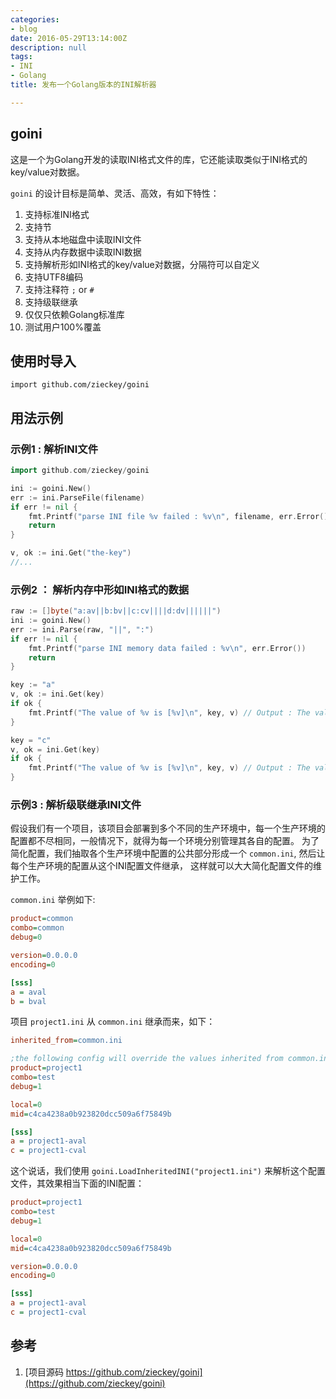 ```yaml
---
categories:
- blog
date: 2016-05-29T13:14:00Z
description: null
tags:
- INI
- Golang
title: 发布一个Golang版本的INI解析器

---
```


## goini 

这是一个为Golang开发的读取INI格式文件的库，它还能读取类似于INI格式的key/value对数据。

`goini` 的设计目标是简单、灵活、高效，有如下特性：

1. 支持标准INI格式
1. 支持节
1. 支持从本地磁盘中读取INI文件
1. 支持从内存数据中读取INI数据
1. 支持解析形如INI格式的key/value对数据，分隔符可以自定义
1. 支持UTF8编码
1. 支持注释符 `;` or `#`
1. 支持级联继承
1. 仅仅只依赖Golang标准库
1. 测试用户100%覆盖

## 使用时导入

    import github.com/zieckey/goini

## 用法示例

### 示例1 : 解析INI文件


```go
import github.com/zieckey/goini

ini := goini.New()
err := ini.ParseFile(filename)
if err != nil {
	fmt.Printf("parse INI file %v failed : %v\n", filename, err.Error())
	return
}

v, ok := ini.Get("the-key")
//...
```

### 示例2 ： 解析内存中形如INI格式的数据

```go
raw := []byte("a:av||b:bv||c:cv||||d:dv||||||")
ini := goini.New()
err := ini.Parse(raw, "||", ":")
if err != nil {
    fmt.Printf("parse INI memory data failed : %v\n", err.Error())
    return
}

key := "a"
v, ok := ini.Get(key)
if ok {
    fmt.Printf("The value of %v is [%v]\n", key, v) // Output : The value of a is [av]
}

key = "c"
v, ok = ini.Get(key)
if ok {
    fmt.Printf("The value of %v is [%v]\n", key, v) // Output : The value of c is [cv]
}
```

### 示例3 : 解析级联继承INI文件

假设我们有一个项目，该项目会部署到多个不同的生产环境中，每一个生产环境的配置都不尽相同，一般情况下，就得为每一个环境分别管理其各自的配置。
为了简化配置，我们抽取各个生产环境中配置的公共部分形成一个 `common.ini`, 然后让每个生产环境的配置从这个INI配置文件继承，
这样就可以大大简化配置文件的维护工作。

`common.ini` 举例如下:
 
```ini
product=common
combo=common
debug=0

version=0.0.0.0
encoding=0

[sss]
a = aval
b = bval
```

项目 `project1.ini` 从 `common.ini` 继承而来，如下：

```ini
inherited_from=common.ini

;the following config will override the values inherited from common.ini
product=project1
combo=test
debug=1

local=0
mid=c4ca4238a0b923820dcc509a6f75849b

[sss]
a = project1-aval
c = project1-cval
```

这个说话，我们使用 `goini.LoadInheritedINI("project1.ini")` 来解析这个配置文件，其效果相当下面的INI配置：

```ini
product=project1
combo=test
debug=1

local=0
mid=c4ca4238a0b923820dcc509a6f75849b

version=0.0.0.0
encoding=0

[sss]
a = project1-aval
c = project1-cval
```

## 参考

1. [项目源码 https://github.com/zieckey/goini](https://github.com/zieckey/goini)

